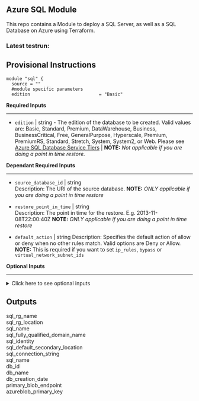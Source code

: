 ## Azure SQL Module ##  

This repo contains a Module to deploy a SQL Server, as well as a SQL Database on Azure using Terraform.

### **Latest testrun:**  

## Provisional Instructions  
 
```
module "sql" {  
  source = ""
  #module specific parameters
  edition                          = "Basic" 
```

**Required Inputs**  
________________________________________________  
* `edition` | string - The edition of the database to be created.  Valid values are: Basic, Standard, Premium, DataWarehouse, Business, BusinessCritical, Free, GeneralPurpose, Hyperscale, Premium, PremiumRS, Standard, Stretch, System, System2, or Web. Please see [Azure SQL Database Service Tiers](https://docs.microsoft.com/en-gb/azure/sql-database/sql-database-purchase-models) | **NOTE:** *Not applicable if you are doing a point in time restore.*  

**Dependant Required Inputs**
_________________________  

* `source_database_id` | string  
Description: The URI of the source database. **NOTE:** *ONLY applicable if you are doing a point in time restore*

* `restore_point_in_time` | string  
Description: The point in time for the restore. E.g. 2013-11-08T22:00:40Z **NOTE:** *ONLY applicable if you are doing a point in time restore*  

* `default_action` | string 
Description: Specifies the default action of allow or deny when no other rules match. Valid options are Deny or Allow. **NOTE:** This is required if you want to set `ip_rules`, `bypass` or `virtual_network_subnet_ids`


**Optional Inputs**  
__________________________________________________  
<details closed>
<summary>Click here to see optional inputs</summary>  

* `identity` | bool  
Description: If you want your SQL Server to have an managed identity.  
Defaults to false.  

* `sqlversion` | string  
Description: The version for the new server. Valid values are: 2.0 (for v11 server) and 12.0 (for v12 server). Defaults to "12.0"

* `create_mode` | string
Description: Specifies how to create the database. Valid values are: Default, Copy, OnlineSecondary, NonReadableSecondary, PointInTimeRestore, Recovery, Restore or RestoreLongTermRetentionBackup. Must be Default to create a new database. Defaults to Default. Please see [Azure SQL Database REST API](https://docs.microsoft.com/en-us/rest/api/sql/databases/createorupdate#createmode) for more information.

* `collation` | string  
Description: The name of the collation. Applies only if create_mode is Default. Azure default is SQL_LATIN1_GENERAL_CP1_CI_AS. Changing this forces a new resource to be created.

* `max_size_bytes` | string  
Description: The maximum size that the database can grow to. **NOTE:** *Not applicable if you are doing a point in time restore.* 

* `requested_service_objective_name` | string  
Description: Sets the performance level for the database. Valid values are: S0, S1, S2, S3, P1, P2, P4, P6, P11 and ElasticPool. Please see [Azure SQL Database Service Tiers](https://docs.microsoft.com/en-gb/azure/sql-database/sql-database-purchase-models).

* `source_database_deletion_date` | string  
Description: The maximum size that the database can grow to. **NOTE:** *ONLY applicable if you are doing a point in time restore*

* `elastic_pool_name` | string  
Description: The name of the elastic database pool.  

* `read_scale` | string  
Description: Read-only connections will be redirected to a high-available replica. Please see [Use read-only replicas to load-balance read-only query workloads](https://docs.microsoft.com/en-us/azure/sql-database/sql-database-read-scale-out).  

**Threat Detection Policy**
* `retention_days` | number  
Description: Specifies the number of days to keep in the Threat Detection audit logs. Defaults to 30 days. **NOTE:** *Do not change this value unless SecOps or IT - Security Department gives other directives.*

* `use_server_default` | string  
Description: Should the default server policy be used?

**Blob Storage Variables**  

* `account_replication_type` | string   
Description: Defines the type of replication to use for this storage account. Valid options are LRS, GRS, RAGRS and ZRS.  
Default: LRS  

* `bypass` | list(any)  
Description: Specifies whether traffic is bypassed for Logging/Metrics/AzureServices. Valid options are any combination of Logging, Metrics, AzureServices, or None.  

* `ip_rules` | list(any)  
Description: List of public IP or IP ranges in CIDR Format. Only IPV4 addresses are allowed. Private IP address ranges (as defined in RFC 1918) are not allowed. Folksams public IP-pool is added by default.  

* `virtual_network_subnet_ids` | list(any)  
Description: A list of resource ids for subnets.  

</details>

## Outputs
sql_rg_name    
sql_rg_location    
sql_name    
sql_fully_qualified_domain_name    
sql_identity    
sql_default_secondary_location    
sql_connection_string     
sql_name  
db_id   
db_name  
db_creation_date  
primary_blob_endpoint   
azureblob_primary_key    